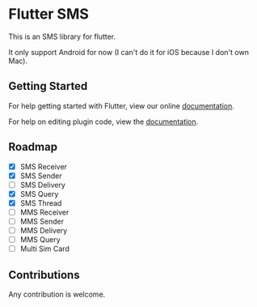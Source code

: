 # Flutter SMS

This is an SMS library for flutter.

It only support Android for now (I can't do it for iOS because I don't own Mac).

## Getting Started

For help getting started with Flutter, view our online
[documentation](https://flutter.io/).

For help on editing plugin code, view the [documentation](https://flutter.io/platform-plugins/#edit-code).

## Roadmap

- [x] SMS Receiver
- [x] SMS Sender
- [ ] SMS Delivery
- [x] SMS Query
- [x] SMS Thread
- [ ] MMS Receiver
- [ ] MMS Sender
- [ ] MMS Delivery
- [ ] MMS Query
- [ ] Multi Sim Card

## Contributions

Any contribution is welcome.